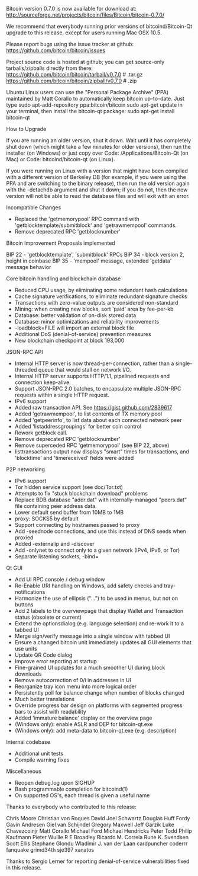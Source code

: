 Bitcoin version 0.7.0 is now available for download at:
  http://sourceforge.net/projects/bitcoin/files/Bitcoin/bitcoin-0.7.0/

We recommend that everybody running prior versions of bitcoind/Bitcoin-Qt
upgrade to this release, except for users running Mac OSX 10.5.

Please report bugs using the issue tracker at github:
  https://github.com/bitcoin/bitcoin/issues

Project source code is hosted at github; you can get
source-only tarballs/zipballs directly from there:
  https://github.com/bitcoin/bitcoin/tarball/v0.7.0  # .tar.gz
  https://github.com/bitcoin/bitcoin/zipball/v0.7.0  # .zip

Ubuntu Linux users can use the "Personal Package Archive" (PPA)
maintained by Matt Corallo to automatically keep 
bitcoin up-to-date.  Just type
  sudo apt-add-repository ppa:bitcoin/bitcoin
  sudo apt-get update
in your terminal, then install the bitcoin-qt package:
  sudo apt-get install bitcoin-qt


How to Upgrade

If you are running an older version, shut it down. Wait
until it has completely shut down (which might take a few minutes for older
versions), then run the installer (on Windows) or just copy over
Code:
/Applications/Bitcoin-Qt
(on Mac) or
Code:
bitcoind/bitcoin-qt
(on Linux).

If you were running on Linux with a version that might have been compiled
with a different version of Berkeley DB (for example, if you were using the
PPA and are switching to the binary release), then run the old version again
with the -detachdb argument and shut it down; if you do not, then the new
version will not be able to read the database files and will exit with an error.

Incompatible Changes

* Replaced the 'getmemorypool' RPC command with 'getblocktemplate/submitblock'
  and 'getrawmempool' commands.
* Remove deprecated RPC 'getblocknumber'

Bitcoin Improvement Proposals implemented

BIP 22 - 'getblocktemplate', 'submitblock' RPCs
BIP 34 - block version 2, height in coinbase
BIP 35 - 'mempool' message, extended 'getdata' message behavior


Core bitcoin handling and blockchain database

* Reduced CPU usage, by eliminating some redundant hash calculations
* Cache signature verifications, to eliminate redundant signature checks
* Transactions with zero-value outputs are considered non-standard
* Mining: when creating new blocks, sort 'paid' area by fee-per-kb
* Database: better validation of on-disk stored data
* Database: minor optimizations and reliability improvements
* -loadblock=FILE will import an external block file
* Additional DoS (denial-of-service) prevention measures
* New blockchain checkpoint at block 193,000


JSON-RPC API

* Internal HTTP server is now thread-per-connection, rather than
  a single-threaded queue that would stall on network I/O.
* Internal HTTP server supports HTTP/1.1, pipelined requests and
  connection keep-alive.
* Support JSON-RPC 2.0 batches, to encapsulate multiple JSON-RPC requests
  within a single HTTP request.
* IPv6 support
* Added raw transaction API.  See https://gist.github.com/2839617
* Added 'getrawmempool', to list contents of TX memory pool
* Added 'getpeerinfo', to list data about each connected network peer
* Added 'listaddressgroupings' for better coin control
* Rework getblock call.
* Remove deprecated RPC 'getblocknumber'
* Remove superceded RPC 'getmemorypool' (see BIP 22, above)
* listtransactions output now displays "smart" times for transactions,
  and 'blocktime' and 'timereceived' fields were added


P2P networking

* IPv6 support
* Tor hidden service support (see doc/Tor.txt)
* Attempts to fix "stuck blockchain download" problems
* Replace BDB database "addr.dat" with internally-managed "peers.dat"
  file containing peer address data.
* Lower default send buffer from 10MB to 1MB
* proxy: SOCKS5 by default
* Support connecting by hostnames passed to proxy
* Add -seednode connections, and use this instead of DNS seeds when proxied
* Added -externalip and -discover
* Add -onlynet to connect only to a given network (IPv4, IPv6, or Tor)
* Separate listening sockets, -bind=<addr>


Qt GUI

* Add UI RPC console / debug window
* Re-Enable URI handling on Windows, add safety checks and tray-notifications
* Harmonize the use of ellipsis ("...") to be used in menus, but not on buttons
* Add 2 labels to the overviewpage that display Wallet and Transaction status (obsolete or current)
* Extend the optionsdialog (e.g. language selection) and re-work it to a tabbed UI
* Merge sign/verify message into a single window with tabbed UI
* Ensure a changed bitcoin unit immediately updates all GUI elements that use units
* Update QR Code dialog
* Improve error reporting at startup
* Fine-grained UI updates for a much smoother UI during block downloads
* Remove autocorrection of 0/i in addresses in UI
* Reorganize tray icon menu into more logical order
* Persistently poll for balance change when number of blocks changed
* Much better translations
* Override progress bar design on platforms with segmented progress bars to assist with readability
* Added 'immature balance' display on the overview page
* (Windows only): enable ASLR and DEP for bitcoin-qt.exe
* (Windows only): add meta-data to bitcoin-qt.exe (e.g. description)

Internal codebase

* Additional unit tests
* Compile warning fixes


Miscellaneous

* Reopen debug.log upon SIGHUP
* Bash programmable completion for bitcoind(1)
* On supported OS's, each thread is given a useful name


Thanks to everybody who contributed to this release:

Chris Moore
Christian von Roques
David Joel Schwartz
Douglas Huff
Fordy
Gavin Andresen
Giel van Schijndel
Gregory Maxwell
Jeff Garzik
Luke Chavezcoinjr
Matt Corallo
Michael Ford
Michael Hendricks
Peter Todd
Philip Kaufmann
Pieter Wuille
R E Broadley
Ricardo M. Correia
Rune K. Svendsen
Scott Ellis
Stephane Glondu
Wladimir J. van der Laan
cardpuncher
coderrr
fanquake
grimd34th
sje397
xanatos

Thanks to Sergio Lerner for reporting denial-of-service vulnerabilities fixed in this release.
